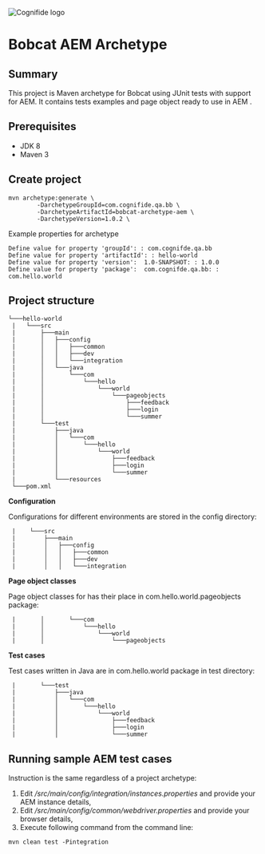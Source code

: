 ![Cognifide logo](http://cognifide.github.io/images/cognifide-logo.png)

# Bobcat AEM Archetype

## Summary 
This project is Maven archetype for Bobcat using JUnit tests with support for AEM. It contains tests examples and page object ready to use in AEM .

## Prerequisites
* JDK 8
* Maven 3

## Create project
```
mvn archetype:generate \
        -DarchetypeGroupId=com.cognifide.qa.bb \
        -DarchetypeArtifactId=bobcat-archetype-aem \
        -DarchetypeVersion=1.0.2 \
```
Example properties for archetype
```
Define value for property 'groupId': : com.cognifde.qa.bb
Define value for property 'artifactId': : hello-world
Define value for property 'version':  1.0-SNAPSHOT: : 1.0.0
Define value for property 'package':  com.cognifde.qa.bb: : com.hello.world
```
## Project structure

```
└───hello-world
 |   └───src
 |       ├───main
 |       │   ├───config
 |       │   │   ├───common
 |       │   │   ├───dev
 |       │   │   └───integration
 |       │   └───java
 |       │       └───com
 |       │           └───hello
 |       │               └───world
 |       │                   └───pageobjects
 |       │                       ├───feedback
 |       │                       ├───login
 |       │                       └───summer
 |       └───test
 |           ├───java
 |           │   └───com
 |           │       └───hello
 |           │           └───world
 |           │               ├───feedback
 |           │               ├───login
 |           │               └───summer
 |           └───resources
 └───pom.xml
```

**Configuration**

Configurations for different environments are stored in the config directory:

```
 |    └───src
 |        ├───main
 |        │   ├───config
 |        │   │   ├───common
 |        │   │   ├───dev
 |        │   │   └───integration
```

**Page object classes**

Page object classes for has their place in com.hello.world.pageobjects package:

```
 |       │       └───com
 |       │           └───hello
 |       │               └───world
 |       │                   └───pageobjects
```

**Test cases**

Test cases written in Java are in com.hello.world package in test directory:

```
 |       └───test
 |           ├───java
 |           │   └───com
 |           │       └───hello
 |           │           └───world
 |           │               ├───feedback
 |           │               ├───login
 |           │               └───summer
```

## Running sample AEM test cases
Instruction is the same regardless of a project archetype:
1. Edit _/src/main/config/integration/instances.properties_ and provide your AEM instance details,
2. Edit _/src/main/config/common/webdriver.properties_ and provide your browser details,
3. Execute following command from the command line:
```
mvn clean test -Pintegration
```
